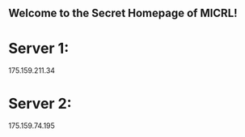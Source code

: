 ## Welcome to the Secret Homepage of MICRL!
# Server 1:
175.159.211.34
# Server 2:
175.159.74.195








